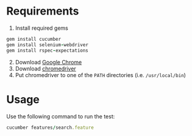 # Requirements

1. Install required gems

```ruby
gem install cucumber
gem install selenium-webdriver
gem install rspec-expectations
```

2. Download [Google Chrome](https://www.google.com/chrome/)
3. Download [chromedriver](https://sites.google.com/a/chromium.org/chromedriver/downloads)
4. Put chromedriver to one of the `PATH` directories (i.e. `/usr/local/bin`)

# Usage

Use the following command to run the test:

```ruby
cucumber features/search.feature
```
